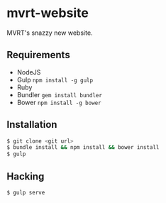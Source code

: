 # mvrt-website

MVRT's snazzy new website.

## Requirements

 + NodeJS
 + Gulp ``npm install -g gulp``
 + Ruby
 + Bundler ``gem install bundler``
 + Bower ``npm install -g bower``

## Installation

```bash
$ git clone <git url>
$ bundle install && npm install && bower install
$ gulp
```
## Hacking ##

```bash
$ gulp serve
```
